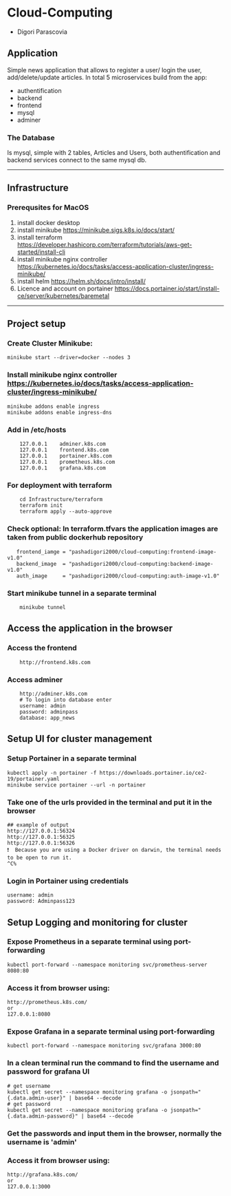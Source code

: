 # Cloud-Computing
- Digori Parascovia

## Application
Simple news application that allows to register a user/ login the user, add/delete/update articles.
In total 5 microservices build from the app:
- authentification
- backend
- frontend
- mysql
- adminer

### The Database
Is mysql, simple with 2 tables, Articles and Users, both authentification and backend services connect to the same mysql db.

-----
## Infrastructure

### Prerequsites for MacOS
1. install docker desktop
2. install minikube https://minikube.sigs.k8s.io/docs/start/
3. install terraform  https://developer.hashicorp.com/terraform/tutorials/aws-get-started/install-cli
4. install minikube nginx controller https://kubernetes.io/docs/tasks/access-application-cluster/ingress-minikube/
5. install helm https://helm.sh/docs/intro/install/
6. Licence and account on portainer https://docs.portainer.io/start/install-ce/server/kubernetes/baremetal

-----
## Project setup

### Create Cluster Minikube:
```
minikube start --driver=docker --nodes 3 
```
### Install minikube nginx controller https://kubernetes.io/docs/tasks/access-application-cluster/ingress-minikube/
```
minikube addons enable ingress
minikube addons enable ingress-dns
```
### Add in /etc/hosts
```
    127.0.0.1    adminer.k8s.com
    127.0.0.1    frontend.k8s.com
    127.0.0.1    portainer.k8s.com
    127.0.0.1    prometheus.k8s.com
    127.0.0.1    grafana.k8s.com
```
### For deployment with terraform
```
    cd Infrastructure/terraform
    terraform init
    terraform apply --auto-approve
```
### Check optional: In terraform.tfvars the application images are taken from public dockerhub repository
```
   frontend_iamge = "pashadigori2000/cloud-computing:frontend-image-v1.0"
   backend_image  = "pashadigori2000/cloud-computing:backend-image-v1.0"
   auth_image     = "pashadigori2000/cloud-computing:auth-image-v1.0"
```
### Start minikube tunnel in a separate terminal
```
    minikube tunnel
```

## Access the application in the browser
### Access the frontend
```
    http://frontend.k8s.com 
```
### Access adminer
```
    http://adminer.k8s.com 
    # To login into database enter
    username: admin
    password: adminpass
    database: app_news
```

## Setup UI for cluster management

### Setup Portainer in a separate terminal
```
kubectl apply -n portainer -f https://downloads.portainer.io/ce2-19/portainer.yaml
minikube service portainer --url -n portainer
```
### Take one of the urls provided in the terminal and put it in the browser
```
## example of output
http://127.0.0.1:56324
http://127.0.0.1:56325
http://127.0.0.1:56326
❗  Because you are using a Docker driver on darwin, the terminal needs to be open to run it.
^C%
```
### Login in Portainer using credentials
```
username: admin
password: Adminpass123
```

## Setup Logging and monitoring for cluster

### Expose Prometheus in a separate terminal using port-forwarding
```
kubectl port-forward --namespace monitoring svc/prometheus-server 8080:80
```
### Access it from browser using:
```
http://prometheus.k8s.com/
or
127.0.0.1:8080
```

### Expose Grafana in a separate terminal using port-forwarding
```
kubectl port-forward --namespace monitoring svc/grafana 3000:80
```
### In a clean terminal run the command to find the username and password for grafana UI
```
# get username
kubectl get secret --namespace monitoring grafana -o jsonpath="{.data.admin-user}" | base64 --decode 
# get password
kubectl get secret --namespace monitoring grafana -o jsonpath="{.data.admin-password}" | base64 --decode
```
### Get the passwords and input them in the browser, normally the username is 'admin'
### Access it from browser using:
```
http://grafana.k8s.com/
or
127.0.0.1:3000
```
